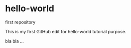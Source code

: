 # hello-world
first repository


This is my first GitHub edit for hello-world tutorial purpose.

bla bla ...

